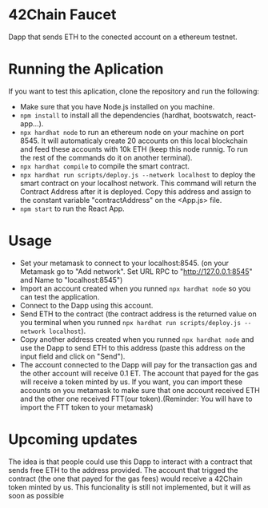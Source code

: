 # 42Chain Faucet

Dapp that sends ETH to the conected account on a ethereum testnet.

# Running the Aplication

If you want to test this aplication, clone the repository and run the following:

* Make sure that you have Node.js installed on you machine.
* `npm install` to install all the dependencies (hardhat, bootswatch, react-app...).
* `npx hardhat node` to run an ethereum node on your machine on port 8545. It will automaticaly create 20 accounts on this local blockchain and feed these accounts with 10k ETH (keep this node runnig. To run the rest of the commands do it on another terminal).
* `npx hardhat compile` to compile the smart contract.
* `npx hardhat run scripts/deploy.js --network localhost` to deploy the smart contract on your localhost network. This command will return the Contract Address after it is deployed. Copy this address and assign to the constant variable "contractAddress" on the <App.js> file.
* `npm start` to run the React App.

# Usage

* Set your metamask to connect to your localhost:8545. (on your Metamask go to "Add network". Set URL RPC to "http://127.0.0.1:8545" and Name to "localhost:8545")
* Import an account created when you runned `npx hardhat node` so you can test the application.
* Connect to the Dapp using this account.
* Send ETH to the contract (the contract address is the returned value on you terminal when you runned `npx hardhat run scripts/deploy.js --network localhost`).
* Copy another address created when you runned `npx hardhat node` and use the Dapp to send ETH to this address (paste this address on the input field and click on "Send").
* The account connected to the Dapp will pay for the transaction gas and the other account will receive 0.1 ET. The account that payed for the gas will receive a token minted by us. If you want, you can import these accounts on you metamask to make sure that one account received ETH and the other one received FTT(our token).(Reminder: You will have to import the FTT token to your metamask)

# Upcoming updates

The idea is that people could use this Dapp to interact with a contract that sends free ETH to the address provided. The account that trigged the contract (the one that payed for the gas fees) would receive a 42Chain token minted by us. This funcionality is still not implemented, but it will as soon as possible
